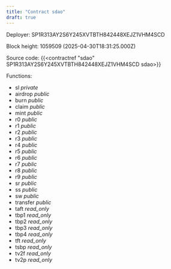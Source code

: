 ```yaml
---
title: "Contract sdao"
draft: true
---
```

Deployer: SP1R313AY2S6Y245XVTBTH842448XEJZ1VHM4SCD


 



Block height: 1059509 (2025-04-30T18:31:25.000Z)

Source code: {{<contractref "sdao" SP1R313AY2S6Y245XVTBTH842448XEJZ1VHM4SCD sdao>}}

Functions:

* sl _private_
* airdrop _public_
* burn _public_
* claim _public_
* mint _public_
* r0 _public_
* r1 _public_
* r2 _public_
* r3 _public_
* r4 _public_
* r5 _public_
* r6 _public_
* r7 _public_
* r8 _public_
* r9 _public_
* sr _public_
* ss _public_
* sw _public_
* transfer _public_
* taft _read_only_
* tbp1 _read_only_
* tbp2 _read_only_
* tbp3 _read_only_
* tbp4 _read_only_
* tft _read_only_
* tsbp _read_only_
* tv2f _read_only_
* tv2p _read_only_
